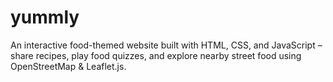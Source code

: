 # yummly
An interactive food-themed website built with HTML, CSS, and JavaScript – share recipes, play food quizzes, and explore nearby street food using OpenStreetMap &amp; Leaflet.js.
